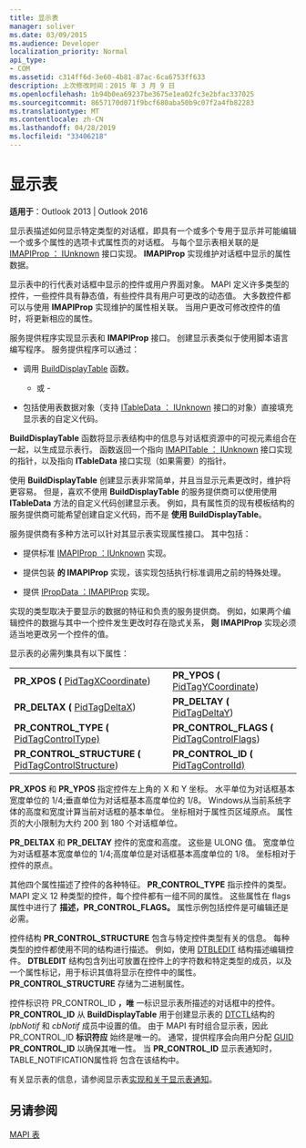 ```yaml
---
title: 显示表
manager: soliver
ms.date: 03/09/2015
ms.audience: Developer
localization_priority: Normal
api_type:
- COM
ms.assetid: c314ff6d-3e60-4b81-87ac-6ca6753ff633
description: 上次修改时间：2015 年 3 月 9 日
ms.openlocfilehash: 1b94b0ea69237be3675e1ea02fc3e2bfac337025
ms.sourcegitcommit: 8657170d071f9bcf680aba50b9c07f2a4fb82283
ms.translationtype: MT
ms.contentlocale: zh-CN
ms.lasthandoff: 04/28/2019
ms.locfileid: "33406218"
---
```

# <a name="display-tables"></a>显示表

  
  
**适用于**：Outlook 2013 | Outlook 2016 
  
显示表描述如何显示特定类型的对话框，即具有一个或多个专用于显示并可能编辑一个或多个属性的选项卡式属性页的对话框。 与每个显示表相关联的是 [IMAPIProp ： IUnknown](imapipropiunknown.md) 接口实现。 **IMAPIProp** 实现维护对话框中显示的属性数据。 
  
显示表中的行代表对话框中显示的控件或用户界面对象。 MAPI 定义许多类型的控件，一些控件具有静态值，有些控件具有用户可更改的动态值。 大多数控件都可以与使用 **IMAPIProp** 实现维护的属性相关联。 当用户更改可修改控件的值时，将更新相应的属性。 
  
服务提供程序实现显示表和 **IMAPIProp** 接口。 创建显示表类似于使用脚本语言编写程序。 服务提供程序可以通过： 
  
- 调用 [BuildDisplayTable](builddisplaytable.md) 函数。 
    
    - 或 -
    
- 包括使用表数据对象（支持 [ITableData ： IUnknown](itabledataiunknown.md) 接口的对象）直接填充显示表的自定义代码。 
    
**BuildDisplayTable** 函数将显示表结构中的信息与对话框资源中的可视元素组合在一起，以生成显示表行。 函数返回一个指向 [IMAPITable ： IUnknown](imapitableiunknown.md) 接口实现的指针，以及指向 **ITableData** 接口实现（如果需要）的指针。 
  
使用 **BuildDisplayTable** 创建显示表非常简单，并且当显示元素更改时，维护将更容易。 但是，喜欢不使用 **BuildDisplayTable** 的服务提供商可以使用使用 **ITableData** 方法的自定义代码创建显示表。 例如，具有属性页的现有模板结构的服务提供商可能希望创建自定义代码，而不是 **使用 BuildDisplayTable**。
  
服务提供商有多种方法可以针对其显示表实现属性接口。 其中包括：
  
- 提供标准 [IMAPIProp ：IUnknown](imapipropiunknown.md) 实现。 
    
- 提供包装 **的 IMAPIProp** 实现，该实现包括执行标准调用之前的特殊处理。 
    
- 提供 [IPropData ：IMAPIProp](ipropdataimapiprop.md) 实现。 
    
实现的类型取决于要显示的数据的特征和负责的服务提供商。 例如，如果两个编辑控件的数据与其中一个控件发生更改时存在隐式关系， **则 IMAPIProp** 实现必须适当地更改另一个控件的值。 
  
显示表的必需列集具有以下属性：
  
|||
|:-----|:-----|
|**PR_XPOS (** [PidTagXCoordinate](pidtagxcoordinate-canonical-property.md))   <br/> |**PR_YPOS (** [PidTagYCoordinate](pidtagycoordinate-canonical-property.md))   <br/> |
|**PR_DELTAX (** [PidTagDeltaX](pidtagdeltax-canonical-property.md))   <br/> |**PR_DELTAY (** [PidTagDeltaY](pidtagdeltay-canonical-property.md))   <br/> |
|**PR_CONTROL_TYPE (** [PidTagControlType)](pidtagcontroltype-canonical-property.md)  <br/> |**PR_CONTROL_FLAGS (** [PidTagControlFlags](pidtagcontrolflags-canonical-property.md))   <br/> |
|**PR_CONTROL_STRUCTURE (** [PidTagControlStructure](pidtagcontrolstructure-canonical-property.md))   <br/> |**PR_CONTROL_ID (** [PidTagControlId)](pidtagcontrolid-canonical-property.md)  <br/> |
   
 **PR_XPOS** 和 **PR_YPOS** 指定控件左上角的 X 和 Y 坐标。 水平单位为对话框基本宽度单位的 1/4;垂直单位为对话框基本高度单位的 1/8。 Windows从当前系统字体的高度和宽度计算当前对话框的基本单位。 坐标相对于属性页区域原点。 属性页的大小限制为大约 200 到 180 个对话框单位。 
  
 **PR_DELTAX** 和 **PR_DELTAY** 控件的宽度和高度。 这些是 ULONG 值。 宽度单位为对话框基本宽度单位的 1/4;高度单位是对话框基本高度单位的 1/8。 坐标相对于控件的原点。 
  
其他四个属性描述了控件的各种特征。 **PR_CONTROL_TYPE** 指示控件的类型。 MAPI 定义 12 种类型的控件，每个控件都有一组不同的属性。 这些属性在 flags 属性中进行了 **描述，PR_CONTROL_FLAGS。** 属性示例包括控件是可编辑还是必需。 
  
控件结构 **PR_CONTROL_STRUCTURE** 包含与特定控件类型有关的信息。 每种类型的控件都使用不同的结构进行描述。 例如，使用 [DTBLEDIT](dtbledit.md) 结构描述编辑控件。 **DTBLEDIT** 结构包含列出可放置在控件上的字符数和特定类型的成员，以及一个属性标记，用于标识其值将显示在控件中的属性。 **PR_CONTROL_STRUCTURE** 存储为二进制属性。 
  
控件标识符 PR_CONTROL_ID **，唯** 一标识显示表所描述的对话框中的控件。 **PR_CONTROL_ID** 从 **BuildDisplayTable** 用于创建显示表的 [DTCTL](dtctl.md)结构的 *lpbNotif* 和 *cbNotif* 成员中设置的值。 由于 MAPI 有时组合显示表，因此PR_CONTROL_ID **标识符应** 始终是唯一的。 通常，提供程序会向用户分配 [GUID](guid.md) **PR_CONTROL_ID** 以确保其唯一性。 当 **PR_CONTROL_ID** 显示表通知时，TABLE_NOTIFICATION属性将 [](table_notification.md)包含在该结构中。 
  
有关显示表的信息，请参阅显示表[实现](display-table-implementation.md)[和关于显示表通知](about-display-table-notifications.md)。 
  
## <a name="see-also"></a>另请参阅



[MAPI 表](mapi-tables.md)

